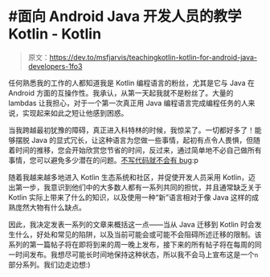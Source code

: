 # #面向 Android Java 开发人员的教学 Kotlin - Kotlin

> 原文：<https://dev.to/msfjarvis/teachingkotlin-kotlin-for-android-java-developers-1fo3>

任何熟悉我的工作的人都知道我是 Kotlin 编程语言的粉丝，尤其是它与 Java 在 Android 方面的互操作性。我承认，从第一天起我就不是粉丝了。大量的 lambdas 让我担心，对于一个第一次真正用 Java 编程语言完成编程任务的人来说，实现起来如此之短让他感到困惑。

当我跨越最初犹豫的障碍，真正进入科特林的时候，我惊呆了。一切都好多了！能够摆脱 Java 的显式冗长，让这种语言为您做一些事情，起初有点令人畏惧，但随着时间的推移，您会开始欣赏您节省的时间，反过来，通过简单地不必自己做所有事情，您可以避免多少潜在的问题。[不写代码就不会有 bug](https://github.com/kelseyhightower/nocode):p

随着我越来越多地进入 Kotlin 生态系统和社区，并促使开发人员采用 Kotlin，迈出第一步，我意识到他们中的大多数人都有一系列共同的担忧，并且通常缺乏关于 Kotlin 实际上带来了什么的知识，以及使用一种“新”语言相对于像 Java 这样的成熟庞然大物有什么缺点。

因此，我决定发表一系列的文章来概括这一点——当从 Java 迁移到 Kotlin 时会发生什么，好处和常见的陷阱，以及当前可能会或可能不会阻碍所述迁移的限制。该系列的第一篇帖子将在即将到来的周一晚上发布，接下来的所有帖子将在每周的同一时间发布。我想尽可能长时间地保持这种状态，所以我不会马上宣布这是一个`n`部分系列。我们边走边想:)